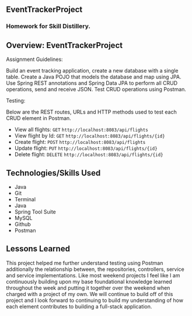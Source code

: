 ## EventTrackerProject

### Homework for Skill Distillery.

## Overview: EventTrackerProject


Assignment Guidelines:

Build an event tracking application, create a new database with a single table. Create a Java POJO that models the database and map using JPA. Use Spring REST annotations and Spring Data JPA to perform all CRUD operations, send and receive JSON. Test CRUD operations using Postman.

Testing:

Below are the REST routes, URLs and HTTP methods used to test each CRUD element in Postman.

* View all flights: `GET` `http://localhost:8083/api/flights`
* View flight by Id: `GET` `http://localhost:8083/api/flights/{id}`
* Create flight: `POST` `http://localhost:8083/api/flights`
* Update flight: `PUT` `http://localhost:8083/api/flights/{id}`
* Delete flight: `DELETE` `http://localhost:8083/api/flights/{id}`


## Technologies/Skills Used

* Java
* Git
* Terminal
* Java
* Spring Tool Suite
* MySQL
* Github
* Postman

## Lessons Learned

This project helped me further understand testing using Postman additionally the relationship between, the repositories, controllers, service and service implementations. Like most weekend projects I feel like I am continuously building upon my base foundational knowledge learned throughout the week and putting it together over the weekend when charged with a project of my own. We will continue to build off of this project and I look forward to continuing to build my understanding of how each element contributes to building a full-stack application.
